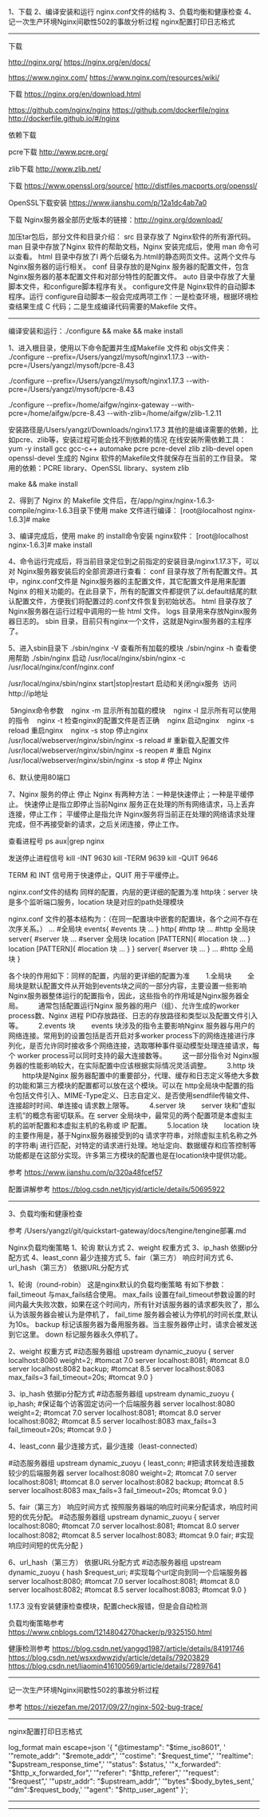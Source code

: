 1、下载
2、编译安装和运行
   nginx.conf文件的结构
3、负载均衡和健康检查
4、记一次生产环境Nginx间歇性502的事故分析过程
nginx配置打印日志格式

---------------------------------------------------------------------------------------------------------------------
下载

http://nginx.org/
https://nginx.org/en/docs/

https://www.nginx.com/
https://www.nginx.com/resources/wiki/


下载
https://nginx.org/en/download.html


https://github.com/nginx/nginx
https://github.com/dockerfile/nginx
http://dockerfile.github.io/#/nginx


依赖下载

pcre下载
http://www.pcre.org/

zlib下载
http://www.zlib.net/


下载
https://www.openssl.org/source/
http://distfiles.macports.org/openssl/

OpenSSL下载安装
https://www.jianshu.com/p/12a1dc4ab7a0






下载 Nginx服务器全部历史版本的链接：http://nginx.org/download/

加压tar包后，部分文件和目录介绍：
        src 目录存放了 Nginx软件的所有源代码。
        man 目录中存放了Nginx 软件的帮助文档，Nginx 安装完成后，使用 man 命令可以查看。
        html 目录中存放了l 两个后缀名为.html的静态网页文件。这两个文件与 Nginx服务器的运行相关。
        conf 目录存放的是Nginx 服务器的配置文件，包含 Nginx服务器的基本配置文件和对部分特性的配置文件。
        auto 目录中存放了大量脚本文件，和configure脚本程序有关。
        configure文件是 Nginx软件的自动脚本程序。运行 configure自动脚本一般会完成两项工作：一是检查环境，根据环境检查结果生成 C 代码；二是生成编译代码需要的Makefile 文件。


---------------------------------------------------------------------------------------------------------------------
编译安装和运行：./configure  &&  make  &&  make  install


1、进入根目录，使用以下命令配置并生成Makefile 文件和 objs文件夹：
./configure --prefix=/Users/yangzl/mysoft/nginx1.17.3 --with-pcre=/Users/yangzl/mysoft/pcre-8.43


./configure --prefix=/Users/yangzl/mysoft/nginx1.17.3 --with-pcre=/Users/yangzl/mysoft/pcre-8.43


./configure --prefix=/home/aifgw/nginx-gateway  --with-pcre=/home/aifgw/pcre-8.43 --with-zlib=/home/aifgw/zlib-1.2.11

安装路径是/Users/yangzl/Downloads/nginx1.17.3
其他的是编译需要的依赖，比如pcre、zlib等，安装过程可能会找不到依赖的情况
在线安装所需依赖工具：yum -y install gcc gcc-c++ automake pcre pcre-devel zlib zlib-devel open openssl-devel
生成的 Nginx 软件的Makefile文件就保存在当前的工作目录。
常用的依赖：PCRE library、OpenSSL library、system zlib



make && make install


2、得到了 Nginx 的 Makefile 文件后，在/app/nginx/nginx-1.6.3-compile/nginx-1.6.3目录下使用 make 文件进行编译：
[root@localhost nginx-1.6.3]# make


3、编译完成后，使用 make 的 install命令安装 nginx软件：
[root@localhost nginx-1.6.3]# make install


4、命令运行完成后，将当前目录定位到之前指定的安装目录/nginx1.17.3下，可以对 Nginx服务器安装后的全部资源进行查看：
    conf 目录存放了所有配置文件。其中，nginx.conf文件是 Nginx服务器的主配置文件，其它配置文件是用来配置Nginx 的相关功能的。在此目录下，所有的配置文件都提供了以.default结尾的默认配置文件，方便我们将配置过的.conf文件恢复到初始状态。
    html 目录存放了Nginx服务器在运行过程中调用的一些 html 文件。
    logs 目录用来存放Nginx服务器日志的。
    sbin 目录，目前只有nginx一个文件，这就是Nginx服务器的主程序了。

5、进入sbin目录下
./sbin/nginx -V 查看所有加载的模块
./sbin/nginx -h   查看使用帮助
./sbin/nginx   启动
/usr/local/nginx/sbin/nginx -c /usr/local/nginx/conf/nginx.conf


/usr/local/nginx/sbin/nginx start|stop|restart 启动和关闭ngix服务
 访问 http://ip地址

 5》nginx命令参数
   nginx -m 显示所有加载的模块
   nginx -l 显示所有可以使用的指令
   nginx -t 检查nginx的配置文件是否正确
   nginx 启动nginx
   nginx -s reload 重启nginx
   nginx -s stop 停止nginx
/usr/local/webserver/nginx/sbin/nginx -s reload            # 重新载入配置文件
/usr/local/webserver/nginx/sbin/nginx -s reopen            # 重启 Nginx
/usr/local/webserver/nginx/sbin/nginx -s stop              # 停止 Nginx



6、默认使用80端口


7、Nginx 服务的停止
停止 Nginx 有两种方法：一种是快速停止；一种是平缓停止。
快速停止是指立即停止当前Nginx 服务正在处理的所有网络请求，马上丢弃连接，停止工作；
平缓停止是指允许 Nginx服务将当前正在处理的网络请求处理完成，但不再接受新的请求，之后关闭连接，停止工作。

查看进程号
 ps aux|grep nginx
 
 发送停止进程信号
 kill -INT 9630
 kill -TERM 9639
 kill -QUIT 9646
 
 TERM 和 INT 信号用于快速停止，QUIT 用于平缓停止。



nginx.conf文件的结构
同样的配置，内层的更详细的配置为准
http块：server 块是多个监听端口服务，location 块是对应的path处理模块


nginx.conf 文件的基本结构为：（在同一配置块中嵌套的配置块，各个之间不存在次序关系。）
...                            #全局块
events{                        #events 块
    ...
}
http{                          #http 块
    ...                        #http 全局块
    server{                    #server 块
        ...                    #server 全局块
        location [PATTERN]{    #location 块
            ...
        }
        location [PATTERN]{    #location 块
            ...
        }
    }
    server{                    #server 块
        ...
    }
    ...                        #http 全局块
}

各个块的作用如下：同样的配置，内层的更详细的配置为准
　　1.全局块
　　全局块是默认配置文件从开始到events块之间的一部分内容，主要设置一些影响Nginx服务器整体运行的配置指令，因此，这些指令的作用域是Nginx服务器全局。
　　通常包括配置运行Nginx 服务器的用户（组）、允许生成的worker process数、Nginx 进程 PID存放路径、日志的存放路径和类型以及配置文件引入等。
　　2.events 块
　　events 块涉及的指令主要影响Nginx 服务器与用户的网络连接。常用到的设置包括是否开启对多worker process下的网络连接进行序列化，是否允许同时接收多个网络连接，选取哪种事件驱动模型处理连接请求，每个 worker process可以同时支持的最大连接数等。
　　这一部分指令对 Nginx服务器的性能影响较大，在实际配置中应该根据实际情况灵活调整。
　　3.http 块
　　http块是Nginx 服务器配置中的重要部分，代理、缓存和日志定义等绝大多数的功能和第三方模块的配置都可以放在这个模块。可以在 http全局块中配置的指令包括文件引入、MIME-Type定义、日志自定义、是否使用sendfile传输文件、连接超时时间、单连接q 请求数上限等。
　　4.server 块
　　server 块和“虚拟主机”的概念有密切联系。在 server 全局块中，最常见的两个配置项是本虚拟主机的监听配置和本虚拟主机的名称或 IP 配置。
　　5.location 块
　　location 块的主要作用是，基于Nginx服务器接受到的q 请求字符串，对除虚拟主机名称之外的字符串j 进行匹配，对特定的请求进行处理。地址定向、数据缓存和应答控制等功能都是在这部分实现。许多第三方模块的配置也是在location块中提供功能。



参考
https://www.jianshu.com/p/320a48fcef57

配置讲解参考
https://blog.csdn.net/tjcyjd/article/details/50695922

---------------------------------------------------------------------------------------------------------------------
3、负载均衡和健康检查

参考
/Users/yangzl/git/quickstart-gateway/docs/tengine/tengine部署.md


Nginx负载均衡策略
1、轮询	默认方式
2、weight	权重方式
3、ip_hash	依据ip分配方式
4、least_conn	最少连接方式
5、fair（第三方）	响应时间方式
6、url_hash（第三方）	依据URL分配方式

1、轮询（round-robin）
这是nginx默认的负载均衡策略
有如下参数：
fail_timeout	与max_fails结合使用。
max_fails	 设置在fail_timeout参数设置的时间内最大失败次数，如果在这个时间内，所有针对该服务器的请求都失败了，那么认为该服务器会被认为是停机了，
fail_time	服务器会被认为停机的时间长度,默认为10s。
backup	标记该服务器为备用服务器。当主服务器停止时，请求会被发送到它这里。
down	标记服务器永久停机了。


2、weight	权重方式
#动态服务器组
    upstream dynamic_zuoyu {
        server localhost:8080   weight=2;  #tomcat 7.0
        server localhost:8081;  #tomcat 8.0
        server localhost:8082   backup;  #tomcat 8.5
        server localhost:8083   max_fails=3 fail_timeout=20s;  #tomcat 9.0
    }

3、ip_hash	依据ip分配方式
#动态服务器组
    upstream dynamic_zuoyu {
        ip_hash;    #保证每个访客固定访问一个后端服务器
        server localhost:8080   weight=2;  #tomcat 7.0
        server localhost:8081;  #tomcat 8.0
        server localhost:8082;  #tomcat 8.5
        server localhost:8083   max_fails=3 fail_timeout=20s;  #tomcat 9.0
    }

4、least_conn	最少连接方式，最少连接（least-connected）

#动态服务器组
    upstream dynamic_zuoyu {
        least_conn;    #把请求转发给连接数较少的后端服务器
        server localhost:8080   weight=2;  #tomcat 7.0
        server localhost:8081;  #tomcat 8.0
        server localhost:8082 backup;  #tomcat 8.5
        server localhost:8083   max_fails=3 fail_timeout=20s;  #tomcat 9.0
    }

5、fair（第三方）	响应时间方式
按照服务器端的响应时间来分配请求，响应时间短的优先分配。
    #动态服务器组
    upstream dynamic_zuoyu {
        server localhost:8080;  #tomcat 7.0
        server localhost:8081;  #tomcat 8.0
        server localhost:8082;  #tomcat 8.5
        server localhost:8083;  #tomcat 9.0
        fair;    #实现响应时间短的优先分配
    }


6、url_hash（第三方）	依据URL分配方式
 #动态服务器组
    upstream dynamic_zuoyu {
        hash $request_uri;    #实现每个url定向到同一个后端服务器
        server localhost:8080;  #tomcat 7.0
        server localhost:8081;  #tomcat 8.0
        server localhost:8082;  #tomcat 8.5
        server localhost:8083;  #tomcat 9.0
    }
    


1.17.3 没有安装健康检查模块，配置check报错，但是会自动检测


负载均衡策略参考
https://www.cnblogs.com/1214804270hacker/p/9325150.html


健康检测参考
https://blog.csdn.net/yanggd1987/article/details/84191746
https://blog.csdn.net/wsxxdwwzjdy/article/details/79203829
https://blog.csdn.net/liaomin416100569/article/details/72897641






---------------------------------------------------------------------------------------------------------------------

记一次生产环境Nginx间歇性502的事故分析过程

参考
https://xiezefan.me/2017/09/27/nginx-502-bug-trace/

---------------------------------------------------------------------------------------------------------------------
nginx配置打印日志格式


log_format main escape=json '{ "@timestamp": "$time_iso8601", '
                       '"remote_addr": "$remote_addr",'
                       '"costime": "$request_time",'
                       '"realtime": "$upstream_response_time",'
                       '"status": $status,'
                       '"x_forwarded": "$http_x_forwarded_for",'
                       '"referer": "$http_referer",'
                       '"request": "$request",'
                       '"upstr_addr": "$upstream_addr",'
                       '"bytes":$body_bytes_sent,'
                       '"dm":$request_body,'
                       '"agent": "$http_user_agent" }';

---------------------------------------------------------------------------------------------------------------------








---------------------------------------------------------------------------------------------------------------------
